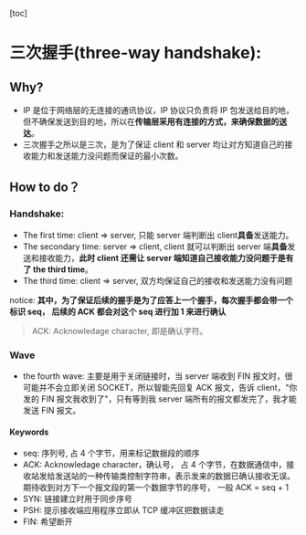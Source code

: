[toc]

# 三次握手(three-way handshake):

## Why?

- IP 是位于网络层的无连接的通讯协议，IP 协议只负责将 IP 包发送给目的地，但不确保发送到目的地，所以在**传输层采用有连接的方式，来确保数据的送达**。
- 三次握手之所以是三次，是为了保证 client 和 server 均让对方知道自己的接收能力和发送能力没问题而保证的最小次数。

## How to do？

### Handshake:

- The first time: client => server, 只能 server 端判断出 client**具备**发送能力。
- The secondary time: server => client, client 就可以判断出 server 端**具备**发送和接收能力，**此时 client 还需让 server 端知道自己接收能力没问题于是有了 the third time**。
- The third time: client => server, 双方均保证自己的接收和发送能力没有问题

notice: **其中，为了保证后续的握手是为了应答上一个握手，每次握手都会带一个标识 seq， 后续的 ACK 都会对这个 seq 进行加 1 来进行确认**

> ACK: Acknowledage character, 即是确认字符。

### Wave

- the fourth wave: 主要是用于关闭链接时，当 server 端收到 FIN 报文时，很可能并不会立即关闭 SOCKET，所以智能先回复 ACK 报文，告诉 client，"你发的 FIN 报文我收到了"，只有等到我 server 端所有的报文都发完了，我才能发送 FIN 报文。

#### Keywords

- seq: 序列号, 占 4 个字节，用来标记数据段的顺序
- ACK: Acknowledage character，确认号， 占 4 个字节，在数据通信中，接收站发给发送站的一种传输类控制字符串，表示发来的数据已确认接收无误。 期待收到对方下一个报文段的第一个数据字节的序号， 一般 ACK = seq + 1
- SYN: 链接建立时用于同步序号
- PSH: 提示接收端应用程序立即从 TCP 缓冲区把数据读走
- FIN: 希望断开
